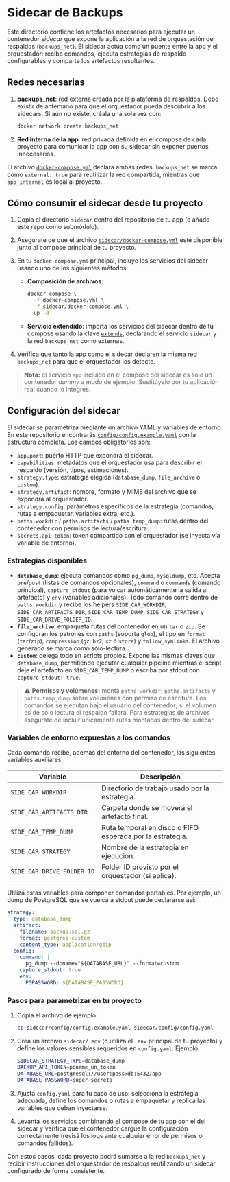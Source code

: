 # Sidecar de Backups

Este directorio contiene los artefactos necesarios para ejecutar un contenedor *sidecar* que expone la aplicación a la red de orquestación de respaldos (`backups_net`). El sidecar actúa como un puente entre la app y el orquestador: recibe comandos, ejecuta estrategias de respaldo configurables y comparte los artefactos resultantes.

## Redes necesarias

1. **backups_net**: red externa creada por la plataforma de respaldos. Debe existir de antemano para que el orquestador pueda descubrir a los sidecars. Si aún no existe, créala una sola vez con:

   ```bash
   docker network create backups_net
   ```

2. **Red interna de la app**: red privada definida en el compose de cada proyecto para comunicar la app con su sidecar sin exponer puertos innecesarios.

El archivo [`docker-compose.yml`](./docker-compose.yml) declara ambas redes. `backups_net` se marca como `external: true` para reutilizar la red compartida, mientras que `app_internal` es local al proyecto.

## Cómo consumir el sidecar desde tu proyecto

1. Copia el directorio `sidecar` dentro del repositorio de tu app (o añade este repo como submódulo).
2. Asegúrate de que el archivo [`sidecar/docker-compose.yml`](./docker-compose.yml) esté disponible junto al compose principal de tu proyecto.
3. En tu `docker-compose.yml` principal, incluye los servicios del sidecar usando uno de los siguientes métodos:

   - **Composición de archivos**:

     ```bash
     docker compose \
       -f docker-compose.yml \
       -f sidecar/docker-compose.yml \
       up -d
     ```

   - **Servicio extendido**: importa los servicios del sidecar dentro de tu compose usando la clave [`extends`](https://docs.docker.com/compose/compose-file/extends/), declarando el servicio `sidecar` y la red `backups_net` como externas.

4. Verifica que tanto la app como el sidecar declaren la misma red `backups_net` para que el orquestador los detecte.

> **Nota:** el servicio `app` incluido en el compose del sidecar es solo un contenedor *dummy* a modo de ejemplo. Sustitúyelo por tu aplicación real cuando lo integres.

## Configuración del sidecar

El sidecar se parametriza mediante un archivo YAML y variables de entorno. En este repositorio encontrarás [`config/config.example.yaml`](./config/config.example.yaml) con la estructura completa. Los campos obligatorios son:

- `app.port`: puerto HTTP que expondrá el sidecar.
- `capabilities`: metadatos que el orquestador usa para describir el respaldo (versión, tipos, estimaciones).
- `strategy.type`: estrategia elegida (`database_dump`, `file_archive` o `custom`).
- `strategy.artifact`: nombre, formato y MIME del archivo que se expondrá al orquestador.
- `strategy.config`: parámetros específicos de la estrategia (comandos, rutas a empaquetar, variables extra, etc.).
- `paths.workdir` / `paths.artifacts` / `paths.temp_dump`: rutas dentro del contenedor con permisos de lectura/escritura.
- `secrets.api_token`: token compartido con el orquestador (se inyecta vía variable de entorno).

### Estrategias disponibles

- **`database_dump`**: ejecuta comandos como `pg_dump`, `mysqldump`, etc. Acepta `pre`/`post` (listas de comandos opcionales), `command` o `commands` (comando principal), `capture_stdout` (para volcar automáticamente la salida al artefacto) y `env` (variables adicionales). Todo comando corre dentro de `paths.workdir` y recibe los helpers `SIDE_CAR_WORKDIR`, `SIDE_CAR_ARTIFACTS_DIR`, `SIDE_CAR_TEMP_DUMP`, `SIDE_CAR_STRATEGY` y `SIDE_CAR_DRIVE_FOLDER_ID`.
- **`file_archive`**: empaqueta rutas del contenedor en un `tar` o `zip`. Se configuran los patrones con `paths` (soporta `glob`), el tipo en `format` (`tar`/`zip`), `compression` (`gz`, `bz2`, `xz` o `store`) y `follow_symlinks`. El archivo generado se marca como sólo-lectura.
- **`custom`**: delega todo en scripts propios. Expone las mismas claves que `database_dump`, permitiendo ejecutar cualquier pipeline mientras el script deje el artefacto en `SIDE_CAR_TEMP_DUMP` o escriba por stdout con `capture_stdout: true`.

> ⚠️ **Permisos y volúmenes:** montá `paths.workdir`, `paths.artifacts` y `paths.temp_dump` sobre volúmenes con permiso de escritura. Los comandos se ejecutan bajo el usuario del contenedor; si el volumen es de sólo lectura el respaldo fallará. Para estrategias de archivos asegurate de incluir únicamente rutas montadas dentro del sidecar.

### Variables de entorno expuestas a los comandos

Cada comando recibe, además del entorno del contenedor, las siguientes variables auxiliares:

| Variable | Descripción |
| --- | --- |
| `SIDE_CAR_WORKDIR` | Directorio de trabajo usado por la estrategia. |
| `SIDE_CAR_ARTIFACTS_DIR` | Carpeta donde se moverá el artefacto final. |
| `SIDE_CAR_TEMP_DUMP` | Ruta temporal en disco o FIFO esperada por la estrategia. |
| `SIDE_CAR_STRATEGY` | Nombre de la estrategia en ejecución. |
| `SIDE_CAR_DRIVE_FOLDER_ID` | Folder ID provisto por el orquestador (si aplica). |

Utilizá estas variables para componer comandos portables. Por ejemplo, un dump de PostgreSQL que se vuelca a stdout puede declararse así:

```yaml
strategy:
  type: database_dump
  artifact:
    filename: backup.sql.gz
    format: postgres-custom
    content_type: application/gzip
  config:
    command: |
      pg_dump --dbname="${DATABASE_URL}" --format=custom
    capture_stdout: true
    env:
      PGPASSWORD: ${DATABASE_PASSWORD}
```

### Pasos para parametrizar en tu proyecto

1. Copia el archivo de ejemplo:

   ```bash
   cp sidecar/config/config.example.yaml sidecar/config/config.yaml
   ```

2. Crea un archivo `sidecar/.env` (o utiliza el `.env` principal de tu proyecto) y define los valores sensibles requeridos en `config.yaml`. Ejemplo:

   ```bash
   SIDECAR_STRATEGY_TYPE=database_dump
   BACKUP_API_TOKEN=poneme_un_token
   DATABASE_URL=postgresql://user:pass@db:5432/app
   DATABASE_PASSWORD=super-secreta
   ```

3. Ajusta `config.yaml` para tu caso de uso: selecciona la estrategia adecuada, define los comandos o rutas a empaquetar y replica las variables que deban inyectarse.
4. Levanta los servicios combinando el compose de tu app con el del sidecar y verifica que el contenedor cargue la configuración correctamente (revisá los logs ante cualquier error de permisos o comandos fallidos).

Con estos pasos, cada proyecto podrá sumarse a la red `backups_net` y recibir instrucciones del orquestador de respaldos reutilizando un sidecar configurado de forma consistente.
